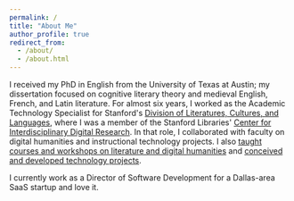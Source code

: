 ```yaml
---
permalink: /
title: "About Me"
author_profile: true
redirect_from: 
  - /about/
  - /about.html
---
```

I received my PhD in English from the University of Texas at Austin; my dissertation focused on cognitive literary theory and medieval English, French, and Latin literature. For almost six years, I worked as the Academic Technology Specialist for Stanford's [Division of Literatures, Cultures, and Languages](https://dlcl.stanford.edu), where I was a member of the Stanford Libraries' [Center for Interdisciplinary Digital Research](http://library.stanford.edu/department/cidr). In that role, I collaborated with faculty on digital humanities and instructional technology projects. I also [taught courses and workshops on literature and digital humanities](/teaching) and [conceived and developed technology projects](/projects).

I currently work as a Director of Software Development for a Dallas-area SaaS startup and love it. 
